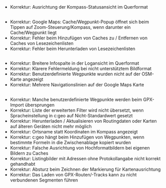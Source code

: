 ##
- Korrektur: Ausrichtung der Kompass-Statusansicht im Querformat

##
- Korrektur: Google Maps: Cache/Wegpunkt-Popup öffnet sich beim Tippen auf Zoom-Steuerung/Kompass, wenn darunter ein Cache/Wegpunkt liegt
- Korrektur: Fehler beim Hinzufügen von Caches zu / Entfernen von Caches von Lesezeichenlisten
- Korrektur: Fehler beim Herunterladen von Lesezeichenlisten

##
- Korrektur: Breitere Infospalte in der Logansicht im Querformat
- Korrektur: Klarere Fehlermeldung bei nicht unterstütztem Bildformat
- Korrektur: Benutzerdefinierte Wegpunkte wurden nicht auf der OSM-Karte angezeigt
- Korrektur: Mehrere Navigationslinien auf der Google Maps Karte

##
- Korrektur: Manche benutzerdefinierte Wegpunkte werden beim GPX-Import übersprungen
- Korrektur: Liste der erweiterten Filter wird nicht übersetzt, wenn Spracheinstellung in c:geo auf Nicht-Standardwert gesetzt
- Korrektur: Herunterladen / Aktualisieren von Routingdaten oder Karten auf älteren Geräten nicht mehr möglich
- Korrektur: Ortsname statt Koordinaten im Kompass angezeigt
- Korrektur: c:geo hängt beim Hinzufügen von Wegpunkten, wenn bestimmte Formeln in die Zwischenablage kopiert wurden
- Korrektur: Falsche Ausrichtung von Hochformatbildern bei eigenen Bildern zu Caches
- Korrektur: Listingbilder mit Adressen ohne Protokollangabe nicht korrekt gehandhabt
- Korrektur: Absturz beim Zeichnen der Markierung für Kartenausrichtung
- Korrektur: Das Laden von GPX-Routen/-Tracks kann zu nicht verbundenen Segmenten führen
